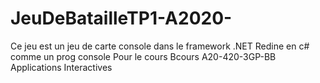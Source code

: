 # JeuDeBatailleTP1-A2020-
Ce jeu est un jeu de carte console dans le framework .NET 
Redine en c# comme un prog console
Pour le cours Bcours A20-420-3GP-BB Applications Interactives
